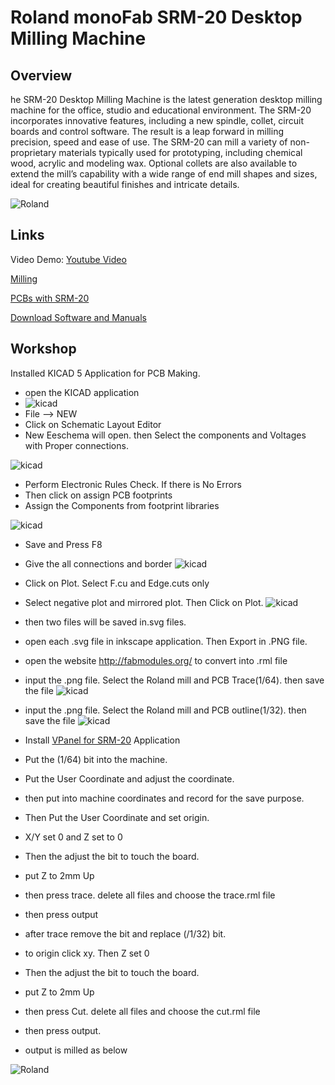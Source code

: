 # Roland monoFab SRM-20 Desktop Milling Machine

## Overview
he SRM-20 Desktop Milling Machine is the latest generation desktop milling machine for the office, studio and educational environment. The SRM-20 incorporates innovative features, including a new spindle, collet, circuit boards and control software. The result is a leap forward in milling precision, speed and ease of use. The SRM-20 can mill a variety of non-proprietary materials typically used for prototyping, including chemical wood, acrylic and modeling wax. Optional collets are also available to extend the mill’s capability with a wide range of end mill shapes and sizes, ideal for creating beautiful finishes and intricate details.

![Roland](images/srm20.jpg)

## Links

Video Demo: [Youtube Video](https://www.youtube.com/watch?v=3UF_cDjEkYk)

[Milling](https://wiki.oulu.fi/display/FLOWS/Milling)

[PCBs with SRM-20](http://archive.fabacademy.org/archives/2017/doc/srm20.html)


[Download Software and Manuals](https://www.rolanddga.com/products/3d/srm-20-small-milling-machine)


## Workshop
 Installed KICAD 5 Application for PCB Making.  

 - open the KICAD application  
 - ![kicad](images/kicadopen.jpg)
 - File --> NEW
 - Click on Schematic Layout Editor
 - New Eeschema will open. then Select the components and Voltages with Proper 
 connections. 

![kicad](images/kicadsch.jpg)
 - Perform Electronic Rules Check. If there is No Errors
 - Then click on assign PCB footprints
 - Assign the Components from footprint libraries  

![kicad](images/kicadfp.jpg)

 - Save and Press F8
 - Give the all connections and  border
 ![kicad](images/pcblayout.jpg)
 - Click on Plot. Select F.cu and Edge.cuts only
 - Select negative plot and mirrored plot. Then Click on Plot.
 ![kicad](images/plot3d.jpg)

- then two files will be saved in.svg files.
- open each .svg file in inkscape application. Then Export in .PNG file.
- open the website http://fabmodules.org/ to convert into .rml file  
- input the .png file. Select the Roland mill and PCB Trace(1/64). then save the file
![kicad](images/millstrace.jpg)

- input the .png file. Select the Roland mill and PCB outline(1/32). then save the file
![kicad](images/millscut.jpg)
- Install [VPanel for SRM-20](https://startup.rolanddg.com/monoFab/SRM-20/SRM-20_EN/On/sp-srm_about-apps_on_en.html) Application

- Put the (1/64) bit into the machine.
- Put the User Coordinate and adjust the coordinate.
- then put into machine coordinates and record for the save purpose.
- Then Put the User Coordinate and set origin.
- X/Y set 0 and Z set to 0
- Then the adjust the bit to touch the board.
- put Z to 2mm Up
- then press trace. delete all files and choose the trace.rml file
- then press output
- after trace remove the bit and replace (/1/32) bit.
- to origin click xy. Then Z set 0
- Then the adjust the bit to touch the board.
- put Z to 2mm Up
- then press Cut. delete all files and choose the cut.rml file
- then press output.
- output is milled as below

![Roland](images/srm201.jpg)